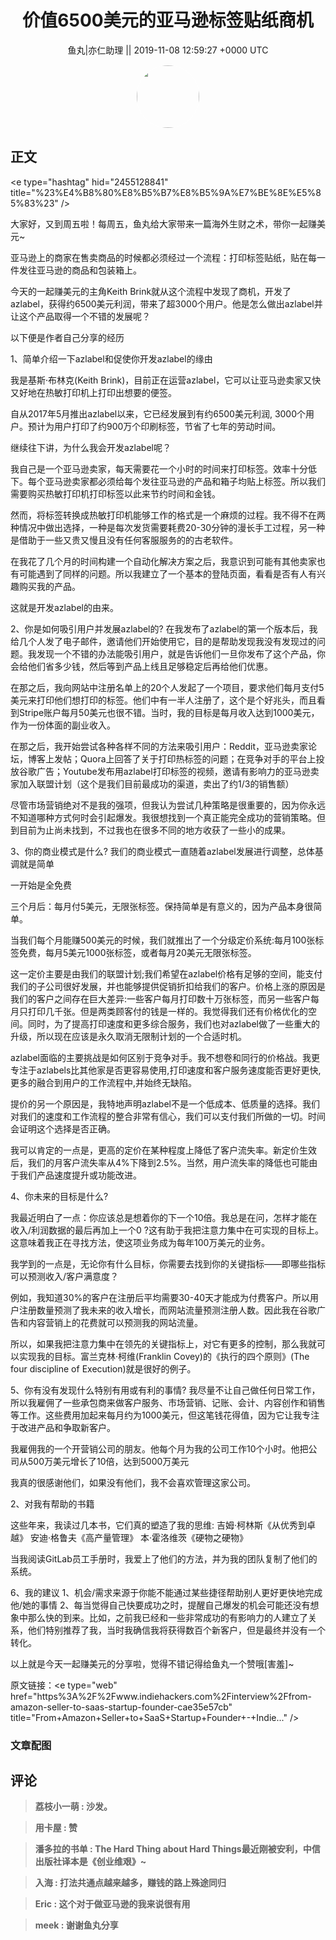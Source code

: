 <h1 align="center">价值6500美元的亚马逊标签贴纸商机</h1>




<p align="center">
    <a>鱼丸|亦仁助理 || 2019-11-08 12:59:27 &#43;0000 UTC</a>
</p>

<div align="center">
    <img src="https://images.zsxq.com/FtTHJfWYtR2To4jzwGiUQdhHaRRa?e=1590940799&amp;token=kIxbL07-8jAj8w1n4s9zv64FuZZNEATmlU_Vm6zD:AMY_BShrw-7TP6Fmqq7D-Deyytw=" width="100" height="100" style="border:1px solid;border-radius:50%; color:#ffffff"/>
</div>




## 正文

<div>
&lt;e type=&#34;hashtag&#34; hid=&#34;2455128841&#34; title=&#34;%23%E4%B8%80%E8%B5%B7%E8%B5%9A%E7%BE%8E%E5%85%83%23&#34; /&gt; 

大家好，又到周五啦！每周五，鱼丸给大家带来一篇海外生财之术，带你一起赚美元~

亚马逊上的商家在售卖商品的时候都必须经过一个流程：打印标签贴纸，贴在每一件发往亚马逊的商品和包装箱上。

今天的一起赚美元的主角Keith Brink就从这个流程中发现了商机，开发了azlabel，获得约6500美元利润，带来了超3000个用户。他是怎么做出azlabel并让这个产品取得一个不错的发展呢？

以下便是作者自己分享的经历

1、简单介绍一下azlabel和促使你开发azlabel的缘由

我是基斯·布林克(Keith Brink)，目前正在运营azlabel，它可以让亚马逊卖家又快又好地在热敏打印机上打印出想要的便签。

自从2017年5月推出azlabel以来，它已经发展到有约6500美元利润, 3000个用户。预计为用户打印了约900万个印刷标签，节省了七年的劳动时间。

继续往下讲，为什么我会开发azlabel呢？

我自己是一个亚马逊卖家，每天需要花一个小时的时间来打印标签。效率十分低下。每个亚马逊卖家都必须给每个发往亚马逊的产品和箱子均贴上标签。所以我们需要购买热敏打印机打印标签以此来节约时间和金钱。

然而，将标签转换成热敏打印机能够工作的格式是一个麻烦的过程。我不得不在两种情况中做出选择，一种是每次发货需要耗费20-30分钟的漫长手工过程，另一种是借助于一些又贵又慢且没有任何客服服务的的古老软件。

在我花了几个月的时间构建一个自动化解决方案之后，我意识到可能有其他卖家也有可能遇到了同样的问题。所以我建立了一个基本的登陆页面，看看是否有人有兴趣购买我的产品。

这就是开发azlabel的由来。

2、你是如何吸引用户并发展azlabel的?
在我发布了azlabel的第一个版本后，我给几个人发了电子邮件，邀请他们开始使用它，目的是帮助发现我没有发现过的问题。我发现一个不错的办法能吸引用户，就是告诉他们一旦你发布了这个产品，你会给他们省多少钱，然后等到产品上线且足够稳定后再给他们优惠。

在那之后，我向网站中注册名单上的20个人发起了一个项目，要求他们每月支付5美元来打印他们想打印的标签。他们中有一半人注册了，这个是个好兆头，而且看到Stripe账户每月50美元也很不错。当时，我的目标是每月收入达到1000美元，作为一份体面的副业收入。

在那之后，我开始尝试各种各样不同的方法来吸引用户：Reddit，亚马逊卖家论坛，博客上发帖；Quora上回答了关于打印热标签的问题；在竞争对手的平台上投放谷歌广告；Youtube发布用azlabel打印标签的视频，邀请有影响力的亚马逊卖家加入联盟计划（这个是我们目前最成功的渠道，卖出了约1/3的销售额）

尽管市场营销绝对不是我的强项，但我认为尝试几种策略是很重要的，因为你永远不知道哪种方式何时会引起爆发。我很想找到一个真正能完全成功的营销策略。但到目前为止尚未找到，不过我也在很多不同的地方收获了一些小的成果。

3、你的商业模式是什么?
我们的商业模式一直随着azlabel发展进行调整，总体基调就是简单

一开始是全免费

三个月后：每月付5美元，无限张标签。保持简单是有意义的，因为产品本身很简单。

当我们每个月能赚500美元的时候，我们就推出了一个分级定价系统:每月100张标签免费，每月5美元1000张标签，或者每月20美元无限张标签。

这一定价主要是由我们的联盟计划;我们希望在azlabel价格有足够的空间，能支付我们的子公司很好发展，并也能够提供促销折扣给我们的客户。价格上涨的原因是我们的客户之间存在巨大差异:一些客户每月打印数十万张标签，而另一些客户每月只打印几千张。但是两类顾客付的钱是一样的。我觉得我们还有价格优化的空间。同时，为了提高打印速度和更多综合服务，我们也对azlabel做了一些重大的升级，所以现在应该是永久取消无限制计划的一个合适时机。

azlabel面临的主要挑战是如何区别于竞争对手。我不想卷和同行的价格战。我更专注于azlabels比其他家是否更容易使用,打印速度和客户服务速度能否更好更快,更多的融合到用户的工作流程中,并始终无缺陷。

提价的另一个原因是，我特地声明azlabel不是一个低成本、低质量的选择。我们对我们的速度和工作流程的整合非常有信心，我们可以支付我们所做的一切。时间会证明这个选择是否正确。

我可以肯定的一点是，更高的定价在某种程度上降低了客户流失率。新定价生效后，我们的月客户流失率从4%下降到2.5%。当然，用户流失率的降低也可能由于我们产品速度提升或功能改进。

4、你未来的目标是什么?

我最近明白了一点：你应该总是想着你的下一个10倍。我总是在问，怎样才能在收入/利润数据的最后再加上一个0 ?这有助于我把注意力集中在可实现的目标上。这意味着我正在寻找方法，使这项业务成为每年100万美元的业务。

我学到的一点是，无论你有什么目标，你需要去找到你的关键指标——即哪些指标可以预测收入/客户满意度？

例如，我知道30%的客户在注册后平均需要30-40天才能成为付费客户。所以用户注册数量预测了我未来的收入增长，而网站流量预测注册人数。因此我在谷歌广告和内容营销上的花费就可以预测我的网站流量。

所以，如果我把注意力集中在领先的关键指标上，对它有更多的控制，那么我就可以实现我的目标。富兰克林·柯维(Franklin Covey)的《执行的四个原则》(The four discipline of Execution)就是很好的例子。


5、你有没有发现什么特别有用或有利的事情?
我尽量不让自己做任何日常工作，所以我雇佣了一些承包商来做客户服务、市场营销、记账、会计、内容创作和销售等工作。这些费用加起来每月约为1000美元，但这笔钱花得值，因为它让我专注于改进产品和争取新客户。

我雇佣我的一个开营销公司的朋友。他每个月为我的公司工作10个小时。他把公司从500万美元增长了10倍，达到5000万美元

我真的很感谢他们，如果没有他们，我不会喜欢管理这家公司。

2、对我有帮助的书籍

这些年来，我读过几本书，它们真的塑造了我的思维:
吉姆·柯林斯《从优秀到卓越》
安迪·格鲁夫《高产量管理》
本·霍洛维茨《硬物之硬物》

当我阅读GitLab员工手册时，我爱上了他们的方法，并为我的团队复制了他们的系统。


6、我的建议
1、机会/需求来源于你能不能通过某些捷径帮助别人更好更快地完成他/她的事情
2、每当觉得自己快要成功之时，提醒自己爆发的机会可能还没有想象中那么快的到来。比如，之前我已经和一些非常成功的有影响力的人建立了关系，他们特别推荐了我，当时我确信我将获得数百个新客户，但是最终并没有一个转化。

以上就是今天一起赚美元的分享啦，觉得不错记得给鱼丸一个赞哦[害羞]~

原文链接：&lt;e type=&#34;web&#34; href=&#34;https%3A%2F%2Fwww.indiehackers.com%2Finterview%2Ffrom-amazon-seller-to-saas-startup-founder-cae35e57cb&#34; title=&#34;From&#43;Amazon&#43;Seller&#43;to&#43;SaaS&#43;Startup&#43;Founder&#43;-&#43;Indie...&#34; /&gt;
</div>

### 文章配图

<div class="image" align="center">

</div>


## 评论

<div align="left">
<div>

<blockquote >
<span> <strong>荔枝小一萌 : 沙发。 </strong></span>
</blockquote>

<blockquote >
<span> <strong>用卡屋 : 赞 </strong></span>
</blockquote>

<blockquote >
<span> <strong>潘多拉的书单 : The Hard Thing about Hard Things最近刚被安利，中信出版社译本是《创业维艰》~ </strong></span>
</blockquote>

<blockquote >
<span> <strong>入海 : 打法共通点越来越多，赚钱的路上殊途同归 </strong></span>
</blockquote>

<blockquote >
<span> <strong>Eric : 这个对于做亚马逊的我来说很有用 </strong></span>
</blockquote>

<blockquote >
<span> <strong>meek : 谢谢鱼丸分享 </strong></span>
</blockquote>

</div>
</div>